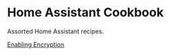 # Home Assistant Cookbook

Assorted Home Assistant recipes.

[Enabling Encryption](https://github.com/scarpazza/home-assistant-cookbook/http.md)
